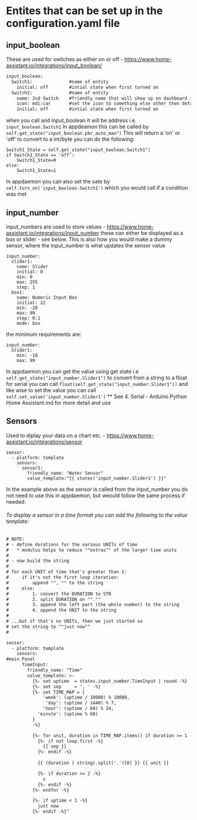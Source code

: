 # Entites that can be set up in the configuration.yaml file
## input_boolean
These are used for switches as either on or off - https://www.home-assistant.io/integrations/input_boolean/
```diff
input_boolean:
  Switch1:              #name of entity
    initial: off        #intial state when first turned on
  Switch2:              #name of entity
    name: 2nd Switch    #friendly name that will show up on dashboard inplace of entity name
    icon: mdi:car       #set the icon to something else other then default - see: https://materialdesignicons.com/
    initial: off        #intial state when first turned on
```
when you call and input_boolean it will be address i.e. `input_boolean.Switch1`
In appdeamon this can be called by `self.get_state("input_boolean.pbr_auto_man")` This will return a 'on' or 'off'
to convert to a int/byte you can do the following:
```
Switch1_State = self.get_state("input_boolean.Switch1")
if Switch1_State == 'off':
    Switch1_State=0
else:
    Switch1_State=1
```
In appdaemon you can also set the sate by `self.turn_on('input_boolean.Switch1')` which you would call if a condition was met

## input_number
input_numbers are used to store values - https://www.home-assistant.io/integrations/input_number
these can either be displayed as a box or slider - see below.
This is also how you would make a dummy sensor, where the input_number is what updates the sensor value
```
input_number:
  slider1:
    name: Slider
    initial: 0
    min: 0
    max: 255
    step: 1
  box1:
    name: Numeric Input Box
    initial: 22
    min: -20
    max: 99
    step: 0.1
    mode: box
```
the minimum requirements are:
```
input_number:
  Slider1:
    min: -10
    max: 99
```
In appdaemon you can get the value using get state i.e `self.get_state("input_number.Slider1")` to convert from a string to a float for serial you can call `float(self.get_state("input_number.Slider1"))`
and like wise to set the value you can call `self.set_value('input_number.Slider1')`
** See 4. Serial - Arduino Python Home Assistant.md for more detail and use

## Sensors
Used to diplay your data on a chart etc. - https://www.home-assistant.io/integrations/sensor
```
sensor:
  - platform: template
    sensors:
      sensor1:
        friendly_name: "Water Sensor"
        value_template:"{{ states('input_number.Slider1') }}"
```
In the example above as the sensor is called from the input_number you do not need to use this in appdaemon, but weould follow the same process if needed.

###### To display a sensor in a time format you can add the following to the value template:

```diff
# NOTE:
# - define durations for the various UNITs of time
#   * modulus helps to reduce ""extras"" of the larger time units
# 
# - now build the string
#
# for each UNIT of time that's greater than 1:
#     if it's not the first loop iteration:
#         append "", "" to the string
#     else:
#         1. convert the DURATION to STR
#         2. split DURATION on "".""
#         3. append the left part (the whole number) to the string
#         4. append the UNIT to the string
#
# ...but if that's no UNITs, then we just started so
# set the string to ""just now""
#

sensor:
  - platform: template
    sensors:
#main Panel
      TimeInput:
        friendly_name: "Time"
        value_template: >-
          {%- set uptime  = states.input_number.TimeInput | round -%}
          {%- set sep     = ', ' -%}
          {%- set TIME_MAP = {
              'week': (uptime / 10080) % 10080,
               'day': (uptime / 1440) % 7,
              'hour': (uptime / 60) % 24,
            'minute': (uptime % 60)
          }
          -%}

          {%- for unit, duration in TIME_MAP.items() if duration >= 1 -%}
            {%- if not loop.first -%}
              {{ sep }}
            {%- endif -%}
              
            {{ (duration | string).split('.')[0] }} {{ unit }}

            {%- if duration >= 2 -%}
              s
            {%- endif -%}
          {%- endfor -%}

          {%- if uptime < 1 -%}
            just now
          {%- endif -%}"
```